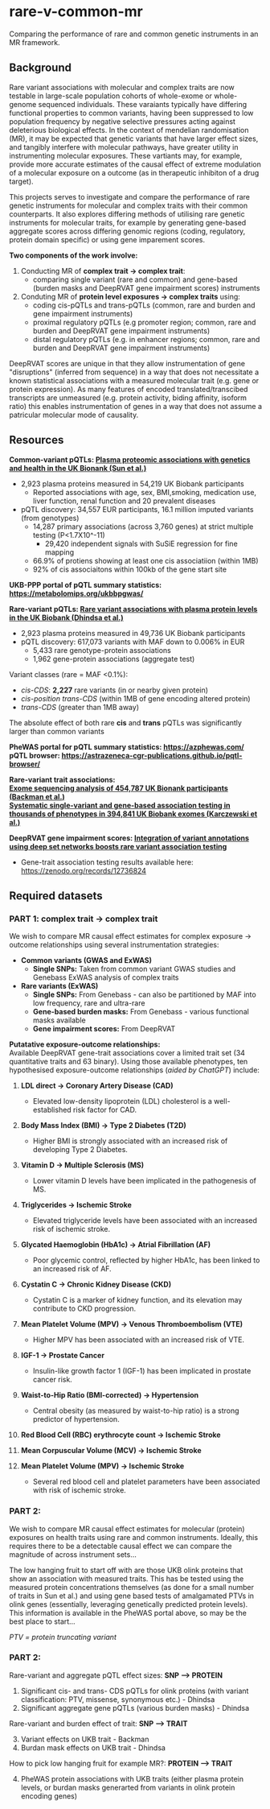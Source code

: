 # rare-v-common-mr

Comparing the performance of rare and common genetic instruments in an MR framework.

## Background

Rare variant associations with molecular and complex traits are now testable in large-scale population cohorts of whole-exome or whole-genome sequenced individuals. These varaiants typically have differing functional properties to common variants, having been suppressed to low population frequency by negative selective pressures acting against deleterious biological effects. In the context of mendelian randomisation (MR), it may be expected that genetic variants that have larger effect sizes, and tangibly interfere with molecular pathways, have greater utility in instrumenting molecular exposures. These vartiants may, for example, provide more accurate estimates of the causal effect of extreme modulation of a molecular exposure on a outcome (as in therapeutic inhibiton of a drug target).

This projects serves to investigate and compare the performance of rare genetic instruments for molecular and complex traits with their common counterparts. It also explores differing methods of utilising rare genetic instruments for molecular traits, for example by generating gene-based aggregate scores across differing genomic regions (coding, regulatory, protein domain specific) or using gene imparement scores.  

**Two components of the work involve:**
1. Conducting MR of **complex trait → complex trait**:  
   - comparing single variant (rare and common) and gene-based (burden masks and DeepRVAT gene impairment scores) instruments
2. Conduting MR of **protein level exposures → complex traits** using:  
   - coding cis-pQTLs and trans-pQTLs (common, rare and burden and gene impairment instruments)  
   - proximal regulatory pQTLs (e.g promoter region; common, rare and burden and DeepRVAT gene impairment instruments)  
   - distal regulatory pQTLs (e.g. in enhancer regions; common, rare and burden and DeepRVAT gene impairment instruments)

DeepRVAT scores are unique in that they allow instrumentation of gene "disruptions" (inferred from sequence) in a way that does not necessitate a known statistical associations with a measured molecular trait (e.g. gene or protein expression). As many features of encoded translated/transcibed transcripts are unmeasured (e.g. protein activity, biding affinity, isoform ratio) this enables instrumentation of genes in a way that does not assume a patricular molecular mode of causality.

## Resources

**Common-variant pQTLs: [Plasma proteomic associations with genetics and health in the UK Bionank (Sun et al.)](https://www.nature.com/articles/s41586-023-06592-6#Sec49)**

* 2,923 plasma proteins measured in 54,219 UK Biobank participants
    * Reported associations with age, sex, BMI,smoking, medication use, liver function, renal function and 20 prevalent diseases
* pQTL discovery: 34,557 EUR participants, 16.1 million imputed variants (from genotypes)
    * 14,287 primary associations (across 3,760 genes) at strict multiple testing (P<1.7X10^-11)
        * 29,420 independent signals with SuSiE regression for fine mapping
    * 66.9% of protiens showing at least one cis associatiion (within 1MB)
    * 92% of cis associaitons within 100kb of the gene start site

**UKB-PPP portal of pQTL summary statistics: https://metabolomips.org/ukbbpgwas/**

**Rare-variant pQTLs: [Rare variant associations with plasma protein levels in the UK Biobank (Dhindsa et al.)](https://www.nature.com/articles/s41586-023-06547-x)**

* 2,923 plasma proteins measured in 49,736 UK Biobank participants
* pQTL discovery: 617,073 variants with MAF down to 0.006% in EUR
    * 5,433 rare genotype-protein associations
    * 1,962 gene-protein associations (aggregate test)

Variant classes (rare = MAF <0.1%):
* *cis-CDS*: **2,227** rare variants (in or nearby given protein)
* *cis-position trans-CDS* (within 1MB of gene encoding altered protein)
* *trans-CDS* (greater than 1MB away)

The absolute effect of both rare **cis** and **trans** pQTLs was significantly larger than common variants

**PheWAS portal for pQTL summary statistics: https://azphewas.com/** \
**pQTL browser: https://astrazeneca-cgr-publications.github.io/pqtl-browser/**

**Rare-variant trait associations:  
[Exome sequencing analysis of 454,787 UK Bionank participants (Backman et al.)](https://www.nature.com/articles/s41586-021-04103-z)  
[Systematic single-variant and gene-based association testing in thousands of phenotypes in 394,841 UK Biobank exomes (Karczewski et al.)](https://app.genebass.org/)**

**DeepRVAT gene impairment scores:
[Integration of variant annotations using deep set networks boosts rare variant association testing](https://www.nature.com/articles/s41588-024-01919-z#Sec61)**
- Gene-trait association testing results available here: https://zenodo.org/records/12736824

## Required datasets

### PART 1: complex trait → complex trait

We wish to compare MR causal effect estimates for complex exposure → outcome relationships using several instrumentation strategies:
- **Common variants (GWAS and ExWAS)**
  - **Single SNPs:** Taken from common variant GWAS studies and Genebass ExWAS analysis of complex traits
- **Rare variants (ExWAS)**
  - **Single SNPs:** From Genebass - can also be partitioned by MAF into low frequency, rare and ultra-rare
  - **Gene-based burden masks:** From Genebass - various functional masks available
  - **Gene impairment scores:** From DeepRVAT

**Putatative exposure-outcome relationships:**  
Available DeepRVAT gene-trait associations cover a limited trait set (34 quantitative traits and 63 binary). Using those available phenotypes, ten hypothesised exposure-outcome relationships (*aided by ChatGPT*) include:

1. **LDL direct → Coronary Artery Disease (CAD)**  
   - Elevated low-density lipoprotein (LDL) cholesterol is a well-established risk factor for CAD.

2. **Body Mass Index (BMI) → Type 2 Diabetes (T2D)**  
   - Higher BMI is strongly associated with an increased risk of developing Type 2 Diabetes.

3. **Vitamin D → Multiple Sclerosis (MS)**  
   - Lower vitamin D levels have been implicated in the pathogenesis of MS.

4. **Triglycerides → Ischemic Stroke**  
   - Elevated triglyceride levels have been associated with an increased risk of ischemic stroke.

5. **Glycated Haemoglobin (HbA1c) → Atrial Fibrillation (AF)**  
   - Poor glycemic control, reflected by higher HbA1c, has been linked to an increased risk of AF.

6. **Cystatin C → Chronic Kidney Disease (CKD)**  
   - Cystatin C is a marker of kidney function, and its elevation may contribute to CKD progression.

7. **Mean Platelet Volume (MPV) → Venous Thromboembolism (VTE)**  
   - Higher MPV has been associated with an increased risk of VTE.

8. **IGF-1 → Prostate Cancer**  
   - Insulin-like growth factor 1 (IGF-1) has been implicated in prostate cancer risk.

9.  **Waist-to-Hip Ratio (BMI-corrected) → Hypertension**  
    - Central obesity (as measured by waist-to-hip ratio) is a strong predictor of hypertension.

10. **Red Blood Cell (RBC) erythrocyte count → Ischemic Stroke**  

11. **Mean Corpuscular Volume (MCV) → Ischemic Stroke** 

12. **Mean Platelet Volume (MPV) → Ischemic Stroke**
    - Several red blood cell and platelet parameters have been associated with risk of ischemic stroke.

### PART 2:  
We wish to compare MR causal effect estimates for molecular (protein) exposures on health traits using rare and common instruments. Ideally, this requires there to be a detectable causal effect we can compare the magnitude of across instrument sets...

The low hanging fruit to start off with are those UKB olink proteins that show an association with measured traits. This has be tested using the measured protein concentrations themselves (as done for a small number of traits in Sun et al.) and using gene based tests of amalgamated PTVs in olink genes (essentially, leveraging genetically predicted protein levels). This information is available in the PheWAS portal above, so may be the best place to start...

*PTV = protein truncating variant*

### PART 2:

Rare-variant and aggregate pQTL effect sizes: **SNP --> PROTEIN**

1. Significant cis- and trans- CDS pQTLs for olink proteins (with variant classification: PTV, missense, synonymous etc.) - Dhindsa
2. Significant aggregate gene pQTLs (various burden masks) - Dhindsa

Rare-variant and burden effect of trait: **SNP --> TRAIT**

3. Variant effects on UKB trait - Backman
4. Burdan mask effects on UKB trait - Dhindsa 

How to pick low hanging fruit for example MR?: **PROTEIN --> TRAIT**

4. PheWAS protein associations with UKB traits (either plasma protein levels, or burdan masks generarted from variants in olink protein encoding genes)






